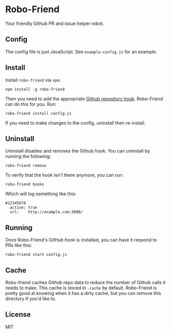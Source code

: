 # Robo-Friend

Your friendly Github PR and issue helper robot.

## Config

The config file is just JavaScript.
See `example-config.js` for an example.

## Install

Install `robo-friend` via `npm`:

```shell
npm install -g robo-friend
```

Then you need to add the appropriate [Github repository hook](http://developer.github.com/v3/repos/hooks/).
Robo-Friend can do this for you.
Run:

```shell
robo-friend install config.js
```

If you need to make changes to the config, uninstall then re-install.

## Uninstall

Uninstall disables and removes the Github hook.
You can uninstall by running the following:

```shell
robo-friend remove
```

To verify that the hook isn't there anymore, you can run:

```shell
robo-friend hooks
```

Which will log something like this:

```
#12345678
  active: true
  url:    http://example.com:3000/
```

## Running

Once Robo-Friend's GitHub hook is installed, you can have it respond to PRs like this:

```shell
robo-friend start config.js
```

## Cache

Robo-friend caches Github repo data to reduce the number of Github calls it needs to make.
This cache is stored in `.cache` by default.
Robo-Friend is pretty good at knowing when it has a dirty cache, but you can remove this directory if you'd like to.

## License
MIT

